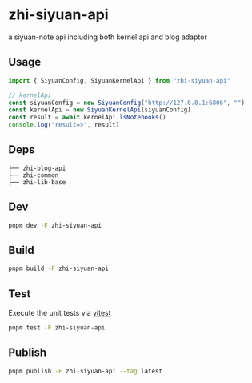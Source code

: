 # zhi-siyuan-api

a siyuan-note api including both kernel api and blog adaptor

## Usage

```ts
import { SiyuanConfig, SiyuanKernelApi } from "zhi-siyuan-api"

// kernelApi
const siyuanConfig = new SiyuanConfig("http://127.0.0.1:6806", "")
const kernelApi = new SiyuanKernelApi(siyuanConfig)
const result = await kernelApi.lsNotebooks()
console.log("result=>", result)
```

## Deps

```
├── zhi-blog-api
├── zhi-common
├── zhi-lib-base
```

## Dev

```bash
pnpm dev -F zhi-siyuan-api
```

## Build

```bash
pnpm build -F zhi-siyuan-api
```

## Test

Execute the unit tests via [vitest](https://vitest.dev)

```bash
pnpm test -F zhi-siyuan-api
```

## Publish

```bash
pnpm publish -F zhi-siyuan-api --tag latest
```